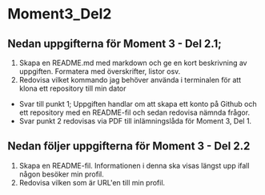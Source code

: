 # Moment3_Del2
## Nedan uppgifterna för Moment 3 - Del 2.1;
1. Skapa en README.md med markdown och ge en kort beskrivning av uppgiften. Formatera med överskrifter, listor osv.
2. Redovisa vilket kommando jag behöver använda i terminalen för att klona ett repository till min dator 

- Svar till punkt 1; Uppgiften handlar om att skapa ett konto på Github och ett repository med en README-fil och sedan redovisa nämnda frågor.
- Svar punkt 2 redovisas via PDF till inlämningslåda för Moment 3, Del 1.
  
## Nedan följer uppgifterna för Moment 3 - Del 2.2
1. Skapa en README-fil. Informationen i denna ska visas längst upp ifall någon besöker min profil.
2. Redovisa vilken som är URL'en till min profil.
 
